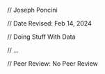 // Joseph Poncini

// Date Revised: Feb 14, 2024 

// Doing Stuff With Data

// ...

// Peer Review: No Peer Review